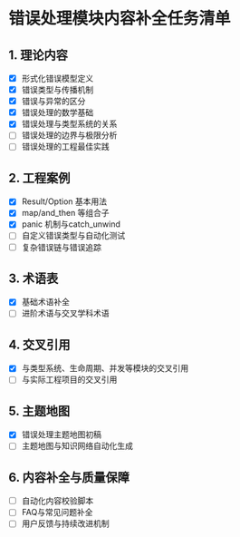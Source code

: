 # 错误处理模块内容补全任务清单

## 1. 理论内容

- [x] 形式化错误模型定义
- [x] 错误类型与传播机制
- [x] 错误与异常的区分
- [x] 错误处理的数学基础
- [x] 错误处理与类型系统的关系
- [ ] 错误处理的边界与极限分析
- [ ] 错误处理的工程最佳实践

## 2. 工程案例

- [x] Result/Option 基本用法
- [x] map/and_then 等组合子
- [x] panic 机制与catch_unwind
- [ ] 自定义错误类型与自动化测试
- [ ] 复杂错误链与错误追踪

## 3. 术语表

- [x] 基础术语补全
- [ ] 进阶术语与交叉学科术语

## 4. 交叉引用

- [x] 与类型系统、生命周期、并发等模块的交叉引用
- [ ] 与实际工程项目的交叉引用

## 5. 主题地图

- [x] 错误处理主题地图初稿
- [ ] 主题地图与知识网络自动化生成

## 6. 内容补全与质量保障

- [ ] 自动化内容校验脚本
- [ ] FAQ与常见问题补全
- [ ] 用户反馈与持续改进机制
